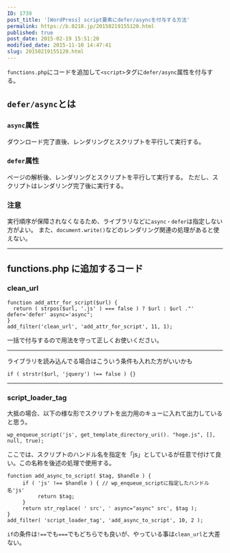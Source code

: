 ```yaml
---
ID: 1739
post_title: '[WordPress] script要素にdefer/asyncを付与する方法'
permalink: https://b.0218.jp/20150219155120.html
published: true
post_date: 2015-02-19 15:51:20
modified_date: 2015-11-10 14:47:41
slug: 20150219155120.html
---
```

<code>functions.php</code>にコードを追加して<code>&lt;script&gt;</code>タグに<code>defer/async</code>属性を付与する。
<!--more-->

<h2><code>defer/async</code>とは</h2>

<h3><code>async</code>属性</h3>

ダウンロード完了直後、レンダリングとスクリプトを平行して実行する。

<h3><code>defer</code>属性</h3>

ページの解析後、レンダリングとスクリプトを平行して実行する。
ただし、スクリプトはレンダリング完了後に実行する。

<h3>注意</h3>

実行順序が保障されなくなるため、ライブラリなどに<code>async・defer</code>は指定しない方がよい。
また、<code>document.write()</code>などのレンダリング関連の処理があると使えない。

<hr>

<h2>functions.php に追加するコード</h2>

<h3>clean_url</h3>

<pre class="language-php"><code>function add_attr_for_script($url) {
  return ( strpos($url, '.js' ) === false ) ? $url : $url ."' defer='defer' async='async";
}
add_filter('clean_url', 'add_attr_for_script', 11, 1);</code></pre>

一括で付与するので用法を守って正しくお使いください。

<hr>

ライブラリを読み込んでる場合はこういう条件も入れた方がいいかも

<pre class="language-php"><code>if ( strstr($url, 'jquery') !== false ) {}</code></pre>

<hr>

<h3>script_loader_tag</h3>

大抵の場合、以下の様な形でスクリプトを出力用のキューに入れて出力していると思う。

<pre class="language-php"><code>wp_enqueue_script('js', get_template_directory_uri(). "hoge.js", [], null, true);</code></pre>

ここでは、スクリプトのハンドル名を指定を「js」としているが任意で付けて良い。この名称を後述の処理で使用する。

<pre class="language-php"><code>function add_async_to_script( $tag, $handle ) {
     if ( 'js' !== $handle ) { // wp_enqueue_scriptに指定したハンドル名'js'
          return $tag;
     }
     return str_replace( ' src', ' async="async" src', $tag );
}
add_filter( 'script_loader_tag', 'add_async_to_script', 10, 2 );</code></pre>

<code>if</code>の条件は<code>!==</code>でも<code>===</code>でもどちらでも良いが、やっている事は<code>clean_url</code>と大差ない。